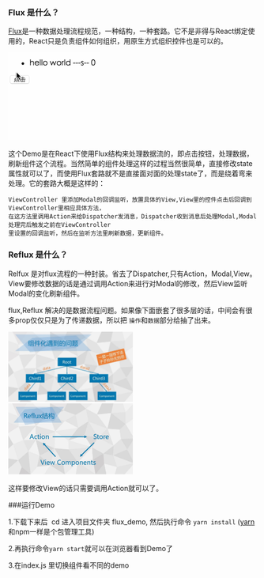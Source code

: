 ### Flux 是什么？
[Flux](http://blog.andrewray.me/flux-for-stupid-people/)是一种数据处理流程规范，一种结构，一种套路。它不是非得与React绑定使用的，React只是负责组件如何组织，用原生方式组织控件也是可以的。

![](https://github.com/AndyFightting/flux_demo/blob/master/sample.gif)

这个Demo是在React下使用Flux结构来处理数据流的，即点击按钮，处理数据，刷新组件这个流程。当然简单的组件处理这样的过程当然很简单，直接修改state属性就可以了，而使用Flux套路就不是直接面对面的处理state了，而是绕着弯来处理。它的套路大概是这样的：

```
ViewController 里添加Modal的回调监听，放置具体的View,View里的控件点击后回调到ViewController里相应具体方法，
在这方法里调用Action来给Dispatcher发消息，Dispatcher收到消息后处理Modal,Modal处理完后触发之前在ViewController
里设置的回调监听，然后在监听方法里刷新数据，更新组件。
```

### Reflux 是什么？
Relfux 是对flux流程的一种封装。省去了Dispatcher,只有Action，Modal,View。View要修改数据的话是通过调用Action来进行对Modal的修改，然后View监听Modal的变化刷新组件。

flux,Reflux 解决的是数据流程问题。如果像下面嵌套了很多层的话，中间会有很多prop仅仅只是为了传递数据，所以把 `操作`和`数据`部分给抽了出来。

<img src="https://github.com/AndyFightting/flux_demo/blob/master/image0.png" width="50%" height="50%" />

<img src="https://github.com/AndyFightting/flux_demo/blob/master/image1.png" width="50%" height="50%" />

这样要修改View的话只需要调用Action就可以了。


###运行Demo

1.下载下来后  cd 进入项目文件夹 flux_demo, 然后执行命令 `yarn install` ([yarn](https://yarnpkg.com/en/docs/install#mac)和npm一样是个包管理工具)

2.再执行命令`yarn start`就可以在浏览器看到Demo了

3.在index.js 里切换组件看不同的demo
